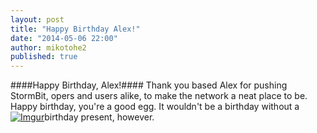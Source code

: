 ```yaml
---
layout: post
title: "Happy Birthday Alex!"
date: "2014-05-06 22:00"
author: mikotohe2
published: true
---
```

####Happy Birthday, Alex!####
Thank you based Alex for pushing StormBit, opers and users alike, to make the network a neat place to be. Happy birthday, you're a good egg. It wouldn't be a birthday without a birthday present, however.
<span style="float:left;">[![Imgur](//i.imgur.com/boIKFUls.png)](//i.imgur.com/boIKFUl.png)</span>
